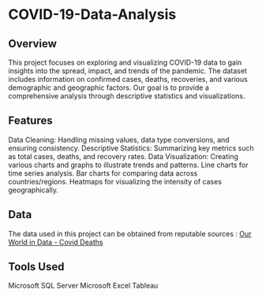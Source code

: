 # COVID-19-Data-Analysis

## Overview
This project focuses on exploring and visualizing COVID-19 data to gain insights into the spread, impact, and trends of the pandemic. The dataset includes information on confirmed cases, deaths, recoveries, and various demographic and geographic factors. Our goal is to provide a comprehensive analysis through descriptive statistics and visualizations.

## Features
Data Cleaning: Handling missing values, data type conversions, and ensuring consistency.
Descriptive Statistics: Summarizing key metrics such as total cases, deaths, and recovery rates.
Data Visualization: Creating various charts and graphs to illustrate trends and patterns.
Line charts for time series analysis.
Bar charts for comparing data across countries/regions.
Heatmaps for visualizing the intensity of cases geographically.

## Data
The data used in this project can be obtained from reputable sources :
 <a href = "https://ourworldindata.org/covid-deaths" target = "_main"> Our World in Data - Covid Deaths </a>

## Tools Used
Microsoft SQL Server
Microsoft Excel
Tableau
